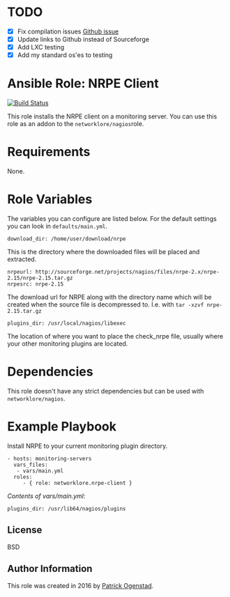# TODO
- [x] Fix compilation issues [Github issue](https://github.com/NagiosEnterprises/nrpe/issues/93)
- [x] Update links to Github instead of Sourceforge
- [x] Add LXC testing
- [x] Add my standard os'es to testing

# Ansible Role: NRPE Client

[![Build Status](https://travis-ci.org/networklore/ansible-role-nrpe-client.svg?branch=master)](https://travis-ci.org/networklore/ansible-role-nrpe-client)

This role installs the NRPE client on a monitoring server. You can use this role as an addon to the `networklore/nagios`role.


# Requirements

None.


# Role Variables

The variables you can configure are listed below. For the default settings you can look in `defaults/main.yml`.

    download_dir: /home/user/download/nrpe

This is the directory where the downloaded files will be placed and extracted.

    nrpeurl: http://sourceforge.net/projects/nagios/files/nrpe-2.x/nrpe-2.15/nrpe-2.15.tar.gz
    nrpesrc: nrpe-2.15

The download url for NRPE along with the directory name which will be created when the source file is
decompressed to. I.e. with `tar -xzvf nrpe-2.15.tar.gz`

    plugins_dir: /usr/local/nagios/libexec

The location of where you want to place the check_nrpe file, usually where your other monitoring plugins are located.

# Dependencies

This role doesn't have any strict dependencies but can be used with `networklore/nagios`.

# Example Playbook

Install NRPE to your current monitoring plugin directory.

    - hosts: monitoring-servers
      vars_files:
       - vars/main.yml    
      roles:
         - { role: networklore.nrpe-client }

*Contents of vars/main.yml*:

    plugins_dir: /usr/lib64/nagios/plugins

License
-------

BSD

Author Information
------------------

This role was created in 2016 by [Patrick Ogenstad](https://networklore.com).
